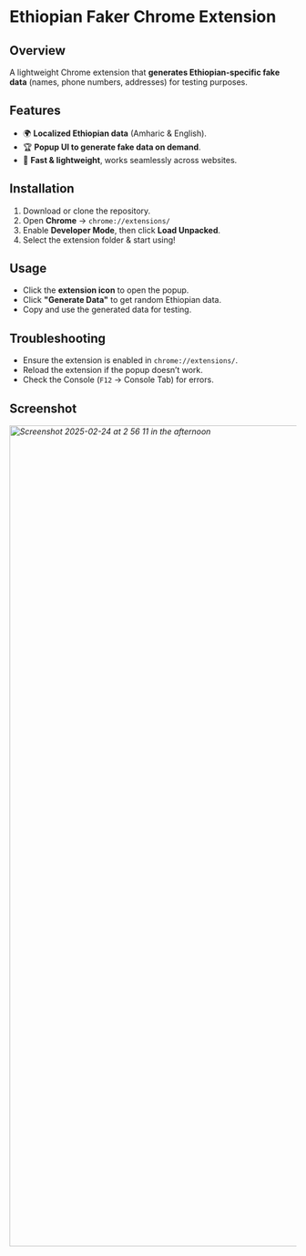 # Ethiopian Faker Chrome Extension

## Overview
A lightweight Chrome extension that **generates Ethiopian-specific fake data** (names, phone numbers, addresses) for testing purposes.

## Features
- 🌍 **Localized Ethiopian data** (Amharic & English).
- 🏆 **Popup UI to generate fake data on demand**.
- 🚀 **Fast & lightweight**, works seamlessly across websites.

## Installation
1. Download or clone the repository.
2. Open **Chrome** → `chrome://extensions/`
3. Enable **Developer Mode**, then click **Load Unpacked**.
4. Select the extension folder & start using!

## Usage
- Click the **extension icon** to open the popup.
- Click **"Generate Data"** to get random Ethiopian data.
- Copy and use the generated data for testing.

## Troubleshooting
- Ensure the extension is enabled in `chrome://extensions/`.
- Reload the extension if the popup doesn’t work.
- Check the Console (`F12` → Console Tab) for errors.

## Screenshot
*<img width="1440" alt="Screenshot 2025-02-24 at 2 56 11 in the afternoon" src="https://github.com/user-attachments/assets/63127178-1115-4250-9381-f3e596936106" />*
